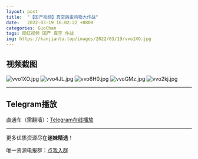 ```yaml
---
layout: post
title:  "【国产视频】真空跳蛋购物大作战"
date:   2022-03-19 16:02:22 +0800
categories: GuoChan
tags: 网红视频 国产 真空 作战
img: https://kanjiantu.top/images/2022/03/19/vvo1XO.jpg
---
```



## 视频截图

![vvo1XO.jpg](https://kanjiantu.top/images/2022/03/19/vvo1XO.jpg)
![vvo4JL.jpg](https://kanjiantu.top/images/2022/03/19/vvo4JL.jpg)
![vvo6H0.jpg](https://kanjiantu.top/images/2022/03/19/vvo6H0.jpg)
![vvoGMz.jpg](https://kanjiantu.top/images/2022/03/19/vvoGMz.jpg)
![vvo2kj.jpg](https://kanjiantu.top/images/2022/03/19/vvo2kj.jpg)

* * *
## Telegram播放

直通车（需翻墙）：[Telegram在线播放](https://t.me/mimeijingxuan/170)

* * *
更多优质资源尽在**迷妹精选**！

唯一资源电报群：[点我入群](https://t.me/mimeijingxuan)


